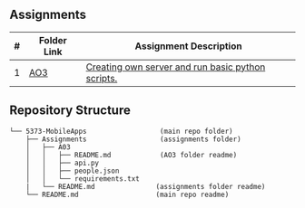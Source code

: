 ##  Assignments

|   #   | Folder Link                   | Assignment Description                                                             |
| :---: | ----------------------------- | -----------------------------------------------------------------------------------|
|   1   | [AO3](./AO3)      | [Creating own server and run basic python scripts.](./AO3/README.md)|


##  Repository Structure
```tree
└── 5373-MobileApps                  (main repo folder)
    ├── Assignments                  (assignments folder)                   
    │   ├── A03
    │   │   ├── README.md            (AO3 folder readme)
    │   │   ├── api.py
    │   │   ├── people.json
    │   │   └── requirements.txt
    |   └── README.md               (assignments folder readme)
    └── README.md                   (main repo readme)




